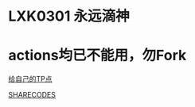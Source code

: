 # LXK0301 永远滴神
# actions均已不能用，勿Fork

[给自己的TP点](https://github.com/VidocqH/jd_scripts/blob/master/docker/crontab_list.sh)

[SHARECODES](https://github.com/VidocqH/jd_scripts/blob/master/githubAction.md)
